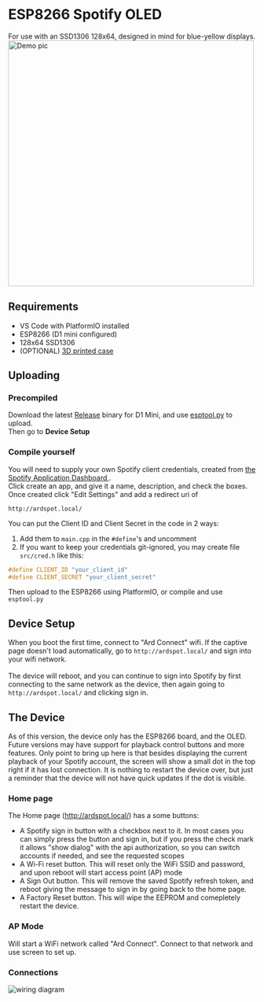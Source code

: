 # ESP8266 Spotify OLED
For use with an SSD1306 128x64, designed in mind for blue-yellow displays.
<br>
<img src="https://github.com/Gabe-H/ESP8266-Spotify-OLED/blob/master/images/image_3.JPG?raw=true" alt="Demo pic" width="500"></img>

## Requirements
- VS Code with PlatformIO installed
- ESP8266 (D1 mini configured)
- 128x64 SSD1306
- (OPTIONAL) <a href="https://www.thingiverse.com/thing:3080488">3D printed case</a>

## Uploading
### Precompiled
Download the latest <a href="https://github.com/gabe-h/esp8266-spotify-oled/releases/latest">Release</a> 
binary for D1 Mini, and use <a href="https://github.com/espressif/esptool">esptool.py</a> to upload.
<br>
Then go to __Device Setup__
### Compile yourself
You will need to supply your own Spotify client credentials, created from
<a href="https://developers.spotify.com/dashboard">the Spotify Application Dashboard </a>.
<br />
Click create an app, and give it a name, description, and check the boxes. Once created click
"Edit Settings" and add a redirect uri of
```
http://ardspot.local/
```
You can put the Client ID and Client Secret in the code in 2 ways:
1. Add them to `main.cpp` in the `#define`'s and uncomment
2. If you want to keep your credentials git-ignored, you may create file `src/cred.h` like this:
```cpp
#define CLIENT_ID "your_client_id"
#define CLIENT_SECRET "your_client_secret"
```
Then upload to the ESP8266 using PlatformIO, or compile and use `esptool.py`

## Device Setup
When you boot the first time, connect to "Ard Connect" wifi. 
If the captive page doesn't load automatically, go to `http://ardspot.local/` 
and sign into your wifi network.
<br /> <br />
The device will reboot, and you can continue to sign into Spotify by first connecting to the same network as the device, 
then again going to `http://ardspot.local/` and clicking sign in.

## The Device
As of this version, the device only has the ESP8266 board, and the OLED. Future versions may have support for playback control buttons and more features. Only point to bring up here is that besides displaying the current playback of your Spotify account, the screen will show a small dot in the top right if it has lost connection. It is nothing to restart the device over, but just a reminder that the device will not have quick updates if the dot is visible.

### Home page
The Home page (http://ardspot.local/) has a some buttons:
- A Spotify sign in button with a checkbox next to it. In most cases you can simply press the button and sign in, but if you press the check mark it allows "show dialog" with the api authorization, so you can switch accounts if needed, and see the requested scopes
- A Wi-Fi reset button. This will reset only the WiFi SSID and password, and upon reboot will start access point (AP) mode
- A Sign Out button. This will remove the saved Spotify refresh token, and reboot giving the message to sign in by going back to the home page.
- A Factory Reset button. This will wipe the EEPROM and comepletely restart the device.

### AP Mode
Will start a WiFi network called "Ard Connect". Connect to that network and use screen to set up.

### Connections
<img src="https://www.electronics-lab.com/wp-content/uploads/2020/01/OLED-Schematics.jpeg" alt="wiring diagram" />
<br />
